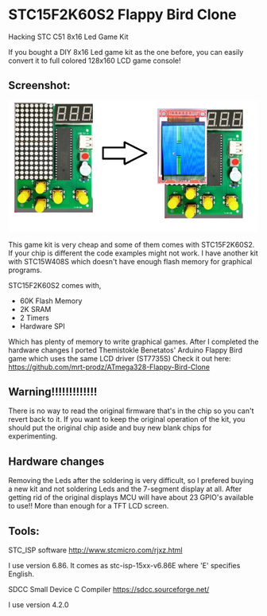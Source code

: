 # STC15F2K60S2 Flappy Bird Clone

Hacking STC C51 8x16 Led Game Kit

If you bought a DIY 8x16 Led game kit as the one before, you can easily convert it to full colored 128x160 LCD game console!

## Screenshot:
![In-Game](https://raw.githubusercontent.com/seyfi-hobbies/STC-C51-Game-Kit/main/images/conversion.png)

This game kit is very cheap and some of them comes with STC15F2K60S2.
If your chip is different the code examples might not work. 
I have another kit with STC15W408S which doesn't have enough flash memory for graphical programs.

STC15F2K60S2 comes with, 
* 60K Flash Memory
* 2K SRAM
* 2 Timers
* Hardware SPI

Which has plenty of memory to write graphical games. After I completed the hardware changes I ported 
Themistokle Benetatos' Arduino Flappy Bird game which uses the same LCD driver (ST7735S)
Check it out here: https://github.com/mrt-prodz/ATmega328-Flappy-Bird-Clone

## Warning!!!!!!!!!!!!!
There is no way to read the original firmware that's in the chip so you can't revert back to it. 
If you want to keep the original operation of the kit, you should put the original chip aside and buy new blank chips for experimenting. 

## Hardware changes
Removing the Leds after the soldering is very difficult, so I prefered buying a new kit and not soldering Leds and the 7-segment display at all.
After getting rid of the original displays MCU will have about 23 GPIO's available to use!! More than enough for a TFT LCD screen.

## Tools:

STC_ISP software
http://www.stcmicro.com/rjxz.html

I use version 6.86. It comes as stc-isp-15xx-v6.86E where 'E' specifies English.


SDCC Small Device C Compiler
https://sdcc.sourceforge.net/ 

I use version 4.2.0
